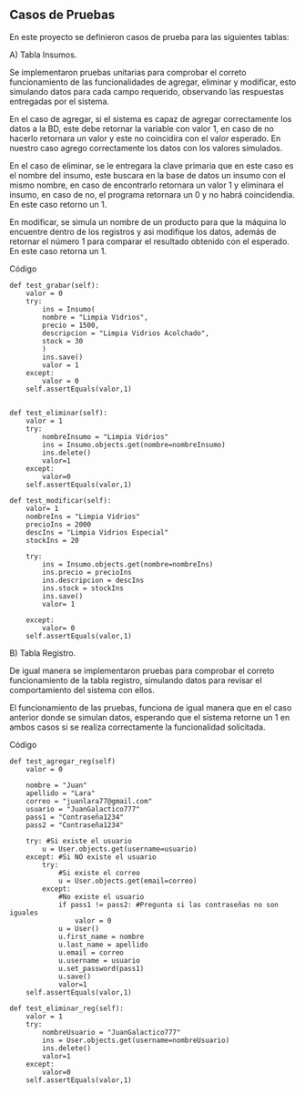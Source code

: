 ## Casos de Pruebas

En este proyecto se definieron casos de prueba para las siguientes tablas:

A) Tabla Insumos.

Se implementaron pruebas unitarias para comprobar el correto funcionamiento de las funcionalidades de agregar, eliminar y modificar, esto simulando datos para
cada campo requerido, observando las respuestas entregadas por el sistema.

  En el caso de agregar, si el sistema es capaz de agregar correctamente los datos a la BD, este debe retornar la variable con valor 1, en caso de no hacerlo retornara un valor    y este no coincidira con el valor esperado. En nuestro caso agrego correctamente los datos con los valores simulados.
  
  En el caso de eliminar, se le entregara la clave primaria que en este caso es el nombre del insumo, este buscara en la base de datos un insumo con el mismo nombre, en caso de    encontrarlo retornara un valor 1 y eliminara el insumo, en caso de no, el programa retornara un 0 y no habrá coincidendia. En este caso retorno un 1.
  
  En modificar, se simula un nombre de un producto para que la máquina lo encuentre dentro de los registros y asi modifique los datos, además de retornar el número 1 para      comparar el resultado obtenido con el esperado. En este caso retorna un 1.

Código 
  
    def test_grabar(self):
        valor = 0
        try:
            ins = Insumo(
            nombre = "Limpia Vidrios",
            precio = 1500,
            descripcion = "Limpia Vidrios Acolchado",
            stock = 30
            )
            ins.save()
            valor = 1
        except:
            valor = 0 
        self.assertEquals(valor,1)


    def test_eliminar(self):
        valor = 1
        try:
            nombreInsumo = "Limpia Vidrios"
            ins = Insumo.objects.get(nombre=nombreInsumo)
            ins.delete()
            valor=1
        except:
            valor=0       
        self.assertEquals(valor,1)

    def test_modificar(self):
        valor= 1
        nombreIns = "Limpia Vidrios"
        precioIns = 2000
        descIns = "Limpia Vidrios Especial"
        stockIns = 20

        try:
            ins = Insumo.objects.get(nombre=nombreIns)
            ins.precio = precioIns
            ins.descripcion = descIns
            ins.stock = stockIns
            ins.save()
            valor= 1

        except:
            valor= 0
        self.assertEquals(valor,1)

B) Tabla Registro.

De igual manera se implementaron pruebas para comprobar el correto funcionamiento de la tabla registro, simulando datos para revisar el comportamiento del sistema con ellos.

El funcionamiento de las pruebas, funciona de igual manera que en el caso anterior donde se simulan datos, esperando que el sistema retorne un 1 en ambos casos si se realiza correctamente la funcionalidad solicitada.

 Código

  
    def test_agregar_reg(self)
        valor = 0

        nombre = "Juan"
        apellido = "Lara"
        correo = "juanlara77@gmail.com"
        usuario = "JuanGalactico777"
        pass1 = "Contraseña1234"
        pass2 = "Contraseña1234"

        try: #Si existe el usuario
            u = User.objects.get(username=usuario)
        except: #Si NO existe el usuario
            try: 
                #Si existe el correo
                u = User.objects.get(email=correo)
            except:
                #No existe el usuario
                if pass1 != pass2: #Pregunta si las contraseñas no son iguales
                    valor = 0
                u = User()
                u.first_name = nombre
                u.last_name = apellido
                u.email = correo
                u.username = usuario
                u.set_password(pass1)
                u.save()
                valor=1
        self.assertEquals(valor,1)

    def test_eliminar_reg(self):
        valor = 1
        try:
            nombreUsuario = "JuanGalactico777"
            ins = User.objects.get(username=nombreUsuario)
            ins.delete()
            valor=1
        except:
            valor=0       
        self.assertEquals(valor,1)

